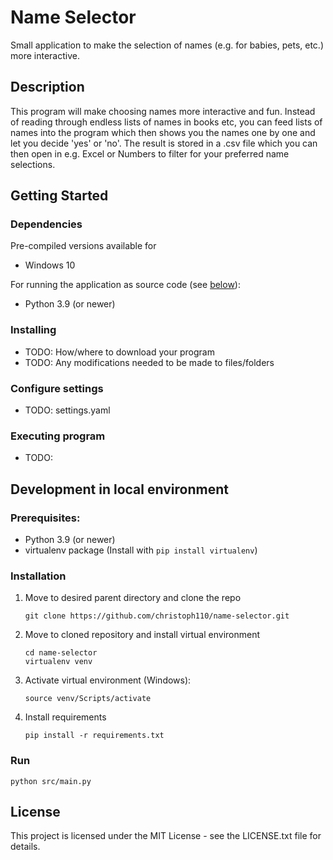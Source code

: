 # Name Selector

Small application to make the selection of names (e.g. for babies, pets, etc.) more interactive.

## Description

This program will make choosing names more interactive and fun. Instead of reading through endless lists of names in books etc, you can feed lists of names into the program which then shows you the names one by one and let you decide 'yes' or 'no'. The result is stored in a .csv file which you can then open in e.g. Excel or Numbers to filter for your preferred name selections.

## Getting Started

### Dependencies

Pre-compiled versions available for
* Windows 10

For running the application as source code (see [below](#development-in-local-environment)):
* Python 3.9 (or newer)

### Installing

* TODO: How/where to download your program
* TODO: Any modifications needed to be made to files/folders

### Configure settings
* TODO: settings.yaml

### Executing program

* TODO:

## Development in local environment

### Prerequisites:

* Python 3.9 (or newer)
* virtualenv package (Install with `pip install virtualenv`)

### Installation

1. Move to desired parent directory and clone the repo
    ```
    git clone https://github.com/christoph110/name-selector.git
    ```
2. Move to cloned repository and install virtual environment
    ```
    cd name-selector
    virtualenv venv
    ```
3. Activate virtual environment
(Windows):
    ```
    source venv/Scripts/activate
    ```

4. Install requirements
    ```
    pip install -r requirements.txt
    ```

### Run
```
python src/main.py
```


## License

This project is licensed under the MIT License - see the LICENSE.txt file for details.
